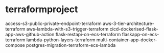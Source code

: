 # terraformproject

access-s3-public-private-endpoint-terraform
aws-3-tier-architecture-terraform
aws-lambda-with-s3-trigger-terraform
cicd-dockerised-flask-app-aws-github-action
flask-restapi-on-ecs-terraform
flaskapp-on-ecs-terraform
lambda-python-layers-terraform
multi-container-app-docker-compose
postgres-migration-terraform-ecs-lambda